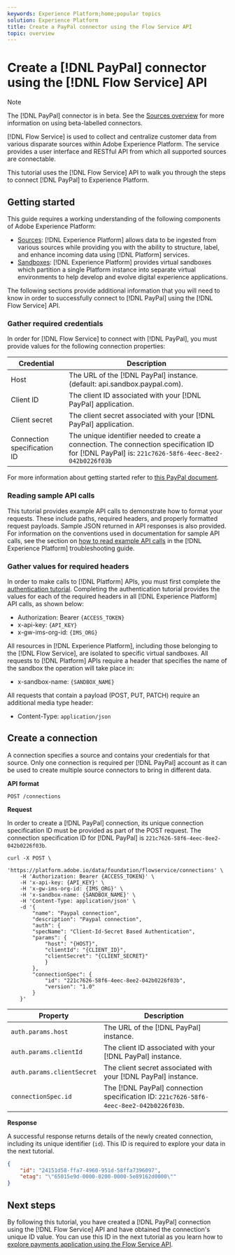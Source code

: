 ```yaml
---
keywords: Experience Platform;home;popular topics
solution: Experience Platform
title: Create a PayPal connector using the Flow Service API
topic: overview
---
```


# Create a [!DNL PayPal] connector using the [!DNL Flow Service] API

>[!NOTE]
>The [!DNL PayPal] connector is in beta. See the [Sources overview](../../../../home.md#terms-and-conditions) for more information on using beta-labelled connectors.

[!DNL Flow Service] is used to collect and centralize customer data from various disparate sources within Adobe Experience Platform. The service provides a user interface and RESTful API from which all supported sources are connectable.

This tutorial uses the [!DNL Flow Service] API to walk you through the steps to connect [!DNL PayPal] to Experience Platform.

## Getting started

This guide requires a working understanding of the following components of Adobe Experience Platform:

*   [Sources](../../../../home.md): [!DNL Experience Platform] allows data to be ingested from various sources while providing you with the ability to structure, label, and enhance incoming data using [!DNL Platform] services.
*   [Sandboxes](../../../../../sandboxes/home.md): [!DNL Experience Platform] provides virtual sandboxes which partition a single Platform instance into separate virtual environments to help develop and evolve digital experience applications.

The following sections provide additional information that you will need to know in order to successfully connect to [!DNL PayPal] using the [!DNL Flow Service] API.

### Gather required credentials

In order for [!DNL Flow Service] to connect with [!DNL PayPal], you must provide values for the following connection properties:

| Credential | Description |
| ---------- | ----------- |
| Host | The URL of the [!DNL PayPal] instance. (default: api.sandbox.paypal.com). |
| Client ID | The client ID associated with your [!DNL PayPal] application. |
| Client secret | The client secret associated with your [!DNL PayPal] application. |
| Connection specification ID | The unique identifier needed to create a connection. The connection specification ID for [!DNL PayPal] is: `221c7626-58f6-4eec-8ee2-042b0226f03b` |

For more information about getting started refer to [this PayPal document](https://developer.paypal.com/docs/api/overview/#get-credentials).

### Reading sample API calls

This tutorial provides example API calls to demonstrate how to format your requests. These include paths, required headers, and properly formatted request payloads. Sample JSON returned in API responses is also provided. For information on the conventions used in documentation for sample API calls, see the section on [how to read example API calls](../../../../../landing/troubleshooting.md#how-do-i-format-an-api-request) in the [!DNL Experience Platform] troubleshooting guide.

### Gather values for required headers

In order to make calls to [!DNL Platform] APIs, you must first complete the [authentication tutorial](../../../../../tutorials/authentication.md). Completing the authentication tutorial provides the values for each of the required headers in all [!DNL Experience Platform] API calls, as shown below:

*   Authorization: Bearer `{ACCESS_TOKEN}`
*   x-api-key: `{API_KEY}`
*   x-gw-ims-org-id: `{IMS_ORG}`

All resources in [!DNL Experience Platform], including those belonging to the [!DNL Flow Service], are isolated to specific virtual sandboxes. All requests to [!DNL Platform] APIs require a header that specifies the name of the sandbox the operation will take place in:

*   x-sandbox-name: `{SANDBOX_NAME}`

All requests that contain a payload (POST, PUT, PATCH) require an additional media type header:

*   Content-Type: `application/json`

## Create a connection

A connection specifies a source and contains your credentials for that source. Only one connection is required per [!DNL PayPal] account as it can be used to create multiple source connectors to bring in different data.

**API format**

```http
POST /connections
```

**Request**

In order to create a [!DNL PayPal] connection, its unique connection specification ID must be provided as part of the POST request. The connection specification ID for [!DNL PayPal] is `221c7626-58f6-4eec-8ee2-042b0226f03b`.

```shell
curl -X POST \
    'https://platform.adobe.io/data/foundation/flowservice/connections' \
    -H 'Authorization: Bearer {ACCESS_TOKEN}' \
    -H 'x-api-key: {API_KEY}' \
    -H 'x-gw-ims-org-id: {IMS_ORG}' \
    -H 'x-sandbox-name: {SANDBOX_NAME}' \
    -H 'Content-Type: application/json' \
    -d '{
        "name": "Paypal connection",
        "description": "Paypal connection",
        "auth": {
        "specName": "Client-Id-Secret Based Authentication",
        "params": {
            "host": "{HOST}",
            "clientId": "{CLIENT_ID}",
            "clientSecret": "{CLIENT_SECRET}"
            }
        },
        "connectionSpec": {
            "id": "221c7626-58f6-4eec-8ee2-042b0226f03b",
            "version": "1.0"
        }
    }'
```

| Property | Description |
| --------- | ----------- |
| `auth.params.host` | The URL of the [!DNL PayPal] instance. |
| `auth.params.clientId` | The client ID associated with your [!DNL PayPal] instance. |
| `auth.params.clientSecret` | The client secret associated with your [!DNL PayPal] instance. |
| `connectionSpec.id` | The [!DNL PayPal] connection specification ID: `221c7626-58f6-4eec-8ee2-042b0226f03b`. |

**Response**

A successful response returns details of the newly created connection, including its unique identifier (`id`). This ID is required to explore your data in the next tutorial.

```json
{
    "id": "24151d58-ffa7-4960-951d-58ffa7396097",
    "etag": "\"65015e9d-0000-0200-0000-5e89162d0000\""
}
```

## Next steps

By following this tutorial, you have created a [!DNL PayPal] connection using the [!DNL Flow Service] API and have obtained the connection's unique ID value. You can use this ID in the next tutorial as you learn how to [explore payments application using the Flow Service API](../../explore/payments.md).
